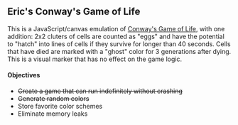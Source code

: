 ## Eric's Conway's Game of Life

This is a JavaScript/canvas emulation of <a href="https://en.wikipedia.org/wiki/Conway%27s_Game_of_Life">Conway's Game of Life</a>, with one addition: 2x2 cluters of cells are counted as "eggs" and have the potential to "hatch" into lines of cells if they survive for longer than 40 seconds. Cells that have died are marked with a "ghost" color for 3 generations after dying. This is a visual marker that has no effect on the game logic.

#### Objectives
+ ~~Create a game that can run indefinitely without crashing~~
+ ~~Generate random colors~~
+ Store favorite color schemes
+ Eliminate memory leaks